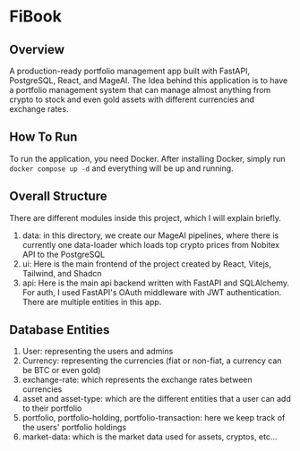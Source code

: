 # FiBook

## Overview

A production-ready portfolio management app built with FastAPI, PostgreSQL, React, and MageAI.
The Idea behind this application is to have a portfolio management system that can manage almost anything
from crypto to stock and even gold assets with different currencies and exchange rates.

## How To Run

To run the application, you need Docker. After installing Docker, simply run `docker compose up -d` and everything will be up and running.

## Overall Structure

There are different modules inside this project, which I will explain briefly.
1. data: in this directory, we create our MageAI pipelines, where there is currently one data-loader which loads top crypto prices from Nobitex API to the PostgreSQL
2. ui: Here is the main frontend of the project created by React, Vitejs, Tailwind, and Shadcn
3. api: Here is the main api backend written with FastAPI and SQLAlchemy. For auth, I used FastAPI's OAuth middleware with JWT authentication. There are multiple entities in this app.

## Database Entities

1. User: representing the users and admins
2. Currency: representing the currencies (fiat or non-fiat, a currency can be BTC or even gold)
3. exchange-rate: which represents the exchange rates between currencies
4. asset and asset-type: which are the different entities that a user can add to their portfolio
5. portfolio, portfolio-holding, portfolio-transaction: here we keep track of the users' portfolio holdings
6. market-data: which is the market data used for assets, cryptos, etc...
